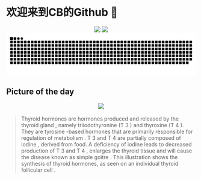 
# 欢迎来到CB的Github 👋

<div align="center">
  <img height="137px" src="https://github-readme-stats.vercel.app/api?username=SuperCB&show_icons=true&theme=radical" />
  <img height="137px" src="https://github-readme-stats.vercel.app/api/top-langs/?username=SuperCB&hide_title=true&hide_border=true&layout=compact&langs_count=6&text_color=000&icon_color=fff" />
</div>


<div align="center">
    <img src="./contribution-snake/github-contribution-grid-snake.svg" />
</div>



## Picture of the day
<div align="center">
  <img width=400px src="https://upload.wikimedia.org/wikipedia/commons/thumb/8/82/Thyroid_hormone_synthesis.png/900px-Thyroid_hormone_synthesis.png" />
</div>

>Thyroid hormones  are  hormones  produced and released by the  thyroid gland , namely  triiodothyronine  (T 3 ) and thyroxine (T 4 ). They are  tyrosine -based hormones that are primarily responsible for regulation of  metabolism . T 3  and T 4  are partially composed of  iodine , derived from food. A deficiency of iodine leads to decreased production of T 3  and T 4 , enlarges the thyroid tissue and will cause the disease known as  simple goitre . This illustration shows the synthesis of thyroid hormones, as seen on an individual  thyroid follicular cell .


